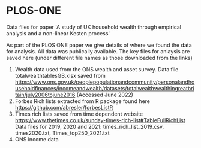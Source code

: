 # PLOS-ONE
Data files for paper 'A study of UK household wealth through empirical analysis and a non-linear Kesten process'

As part of the PLOS ONE paper we give details of where we found the data for analysis. All data was publically available. The key files for anlaysis are saved here (under different file names as those downloaded from the links)

1) Wealth data used from the ONS wealth and asset survey. Data file totalwealthtablesGB.xlsx saved from 
 https://www.ons.gov.uk/peoplepopulationandcommunity/personalandhouseholdfinances/incomeandwealth/datasets/totalwealthwealthingreatbritain/july2006tojune2016 (Accessed June 2022)
3) Forbes Rich lists extracted from R package found here https://github.com/abresler/forbesListR
4) Times rich lists saved from time dependent website https://www.thetimes.co.uk/sunday-times-rich-list#TableFullRichList Data files for 2019, 2020 and 2021: times_rich_list_2019.csv, times2020.txt, Times_top250_2021.txt
5) ONS income data
